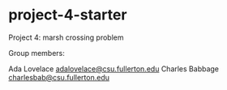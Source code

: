 # project-4-starter
Project 4: marsh crossing problem

Group members:

Ada Lovelace adalovelace@csu.fullerton.edu
Charles Babbage charlesbab@csu.fullerton.edu
